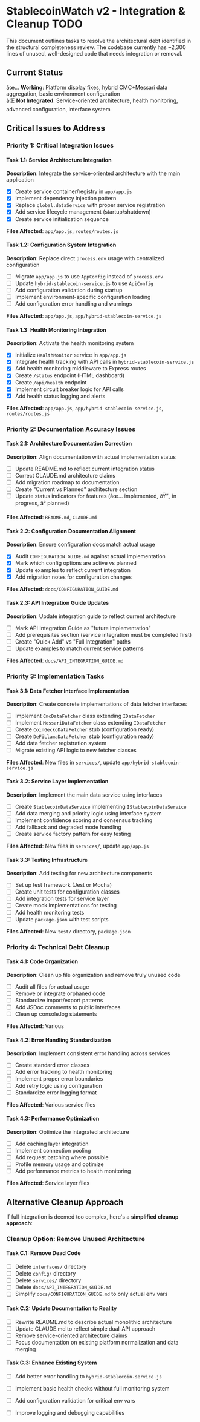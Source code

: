 ﻿# StablecoinWatch v2 - Integration & Cleanup TODO

This document outlines tasks to resolve the architectural debt identified in the structural completeness review. The codebase currently has ~2,300 lines of unused, well-designed code that needs integration or removal.

## Current Status

âœ… **Working**: Platform display fixes, hybrid CMC+Messari data aggregation, basic environment configuration  
âŒ **Not Integrated**: Service-oriented architecture, health monitoring, advanced configuration, interface system

## Critical Issues to Address

### **Priority 1: Critical Integration Issues**

#### Task 1.1: Service Architecture Integration

**Description**: Integrate the service-oriented architecture with the main application

- [x] Create service container/registry in `app/app.js`
- [x] Implement dependency injection pattern
- [x] Replace `global.dataService` with proper service registration
- [x] Add service lifecycle management (startup/shutdown)
- [x] Create service initialization sequence

**Files Affected**: `app/app.js`, `routes/routes.js`

#### Task 1.2: Configuration System Integration  

**Description**: Replace direct `process.env` usage with centralized configuration

- [ ] Migrate `app/app.js` to use `AppConfig` instead of `process.env`
- [ ] Update `hybrid-stablecoin-service.js` to use `ApiConfig`
- [ ] Add configuration validation during startup
- [ ] Implement environment-specific configuration loading
- [ ] Add configuration error handling and warnings

**Files Affected**: `app/app.js`, `app/hybrid-stablecoin-service.js`

#### Task 1.3: Health Monitoring Integration

**Description**: Activate the health monitoring system

- [x] Initialize `HealthMonitor` service in `app/app.js`
- [x] Integrate health tracking with API calls in `hybrid-stablecoin-service.js`
- [x] Add health monitoring middleware to Express routes
- [x] Create `/status` endpoint (HTML dashboard)
- [x] Create `/api/health` endpoint
- [x] Implement circuit breaker logic for API calls
- [x] Add health status logging and alerts

**Files Affected**: `app/app.js`, `app/hybrid-stablecoin-service.js`, `routes/routes.js`

### **Priority 2: Documentation Accuracy Issues**

#### Task 2.1: Architecture Documentation Correction

**Description**: Align documentation with actual implementation status

- [ ] Update README.md to reflect current integration status
- [ ] Correct CLAUDE.md architecture claims
- [ ] Add migration roadmap to documentation  
- [ ] Create "Current vs Planned" architecture section
- [ ] Update status indicators for features (âœ… implemented, ðŸ”„ in progress, â³ planned)

**Files Affected**: `README.md`, `CLAUDE.md`

#### Task 2.2: Configuration Documentation Alignment

**Description**: Ensure configuration docs match actual usage

- [x] Audit `CONFIGURATION_GUIDE.md` against actual implementation
- [x] Mark which config options are active vs planned
- [x] Update examples to reflect current integration
- [x] Add migration notes for configuration changes

**Files Affected**: `docs/CONFIGURATION_GUIDE.md`

#### Task 2.3: API Integration Guide Updates

**Description**: Update integration guide to reflect current architecture

- [ ] Mark API Integration Guide as "future implementation"
- [ ] Add prerequisites section (service integration must be completed first)
- [ ] Create "Quick Add" vs "Full Integration" paths
- [ ] Update examples to match current service patterns

**Files Affected**: `docs/API_INTEGRATION_GUIDE.md`

### **Priority 3: Implementation Tasks**

#### Task 3.1: Data Fetcher Interface Implementation

**Description**: Create concrete implementations of data fetcher interfaces

- [ ] Implement `CmcDataFetcher` class extending `IDataFetcher`
- [ ] Implement `MessariDataFetcher` class extending `IDataFetcher`  
- [ ] Create `CoinGeckoDataFetcher` stub (configuration ready)
- [ ] Create `DeFiLlamaDataFetcher` stub (configuration ready)
- [ ] Add data fetcher registration system
- [ ] Migrate existing API logic to new fetcher classes

**Files Affected**: New files in `services/`, update `app/hybrid-stablecoin-service.js`

#### Task 3.2: Service Layer Implementation

**Description**: Implement the main data service using interfaces

- [ ] Create `StablecoinDataService` implementing `IStablecoinDataService`
- [ ] Add data merging and priority logic using interface system
- [ ] Implement confidence scoring and consensus tracking
- [ ] Add fallback and degraded mode handling
- [ ] Create service factory pattern for easy testing

**Files Affected**: New files in `services/`, update `app/app.js`

#### Task 3.3: Testing Infrastructure

**Description**: Add testing for new architecture components

- [ ] Set up test framework (Jest or Mocha)
- [ ] Create unit tests for configuration classes
- [ ] Add integration tests for service layer
- [ ] Create mock implementations for testing
- [ ] Add health monitoring tests
- [ ] Update `package.json` with test scripts

**Files Affected**: New `test/` directory, `package.json`

### **Priority 4: Technical Debt Cleanup**

#### Task 4.1: Code Organization

**Description**: Clean up file organization and remove truly unused code

- [ ] Audit all files for actual usage
- [ ] Remove or integrate orphaned code
- [ ] Standardize import/export patterns
- [ ] Add JSDoc comments to public interfaces
- [ ] Clean up console.log statements

**Files Affected**: Various

#### Task 4.2: Error Handling Standardization  

**Description**: Implement consistent error handling across services

- [ ] Create standard error classes
- [ ] Add error tracking to health monitoring
- [ ] Implement proper error boundaries
- [ ] Add retry logic using configuration
- [ ] Standardize error logging format

**Files Affected**: Various service files

#### Task 4.3: Performance Optimization

**Description**: Optimize the integrated architecture

- [ ] Add caching layer integration
- [ ] Implement connection pooling
- [ ] Add request batching where possible
- [ ] Profile memory usage and optimize
- [ ] Add performance metrics to health monitoring

**Files Affected**: Service layer files

## Alternative Cleanup Approach

If full integration is deemed too complex, here's a **simplified cleanup approach**:

### **Cleanup Option: Remove Unused Architecture**

#### Task C.1: Remove Dead Code


- [ ] Delete `interfaces/` directory
- [ ] Delete `config/` directory  
- [ ] Delete `services/` directory
- [ ] Delete `docs/API_INTEGRATION_GUIDE.md`
- [ ] Simplify `docs/CONFIGURATION_GUIDE.md` to only actual env vars

#### Task C.2: Update Documentation to Reality


- [ ] Rewrite README.md to describe actual monolithic architecture
- [ ] Update CLAUDE.md to reflect simple dual-API approach
- [ ] Remove service-oriented architecture claims
- [ ] Focus documentation on existing platform normalization and data merging

#### Task C.3: Enhance Existing System


- [ ] Add better error handling to `hybrid-stablecoin-service.js`
- [ ] Implement basic health checks without full monitoring system
- [ ] Add configuration validation for critical env vars
- [ ] Improve logging and debugging capabilities



